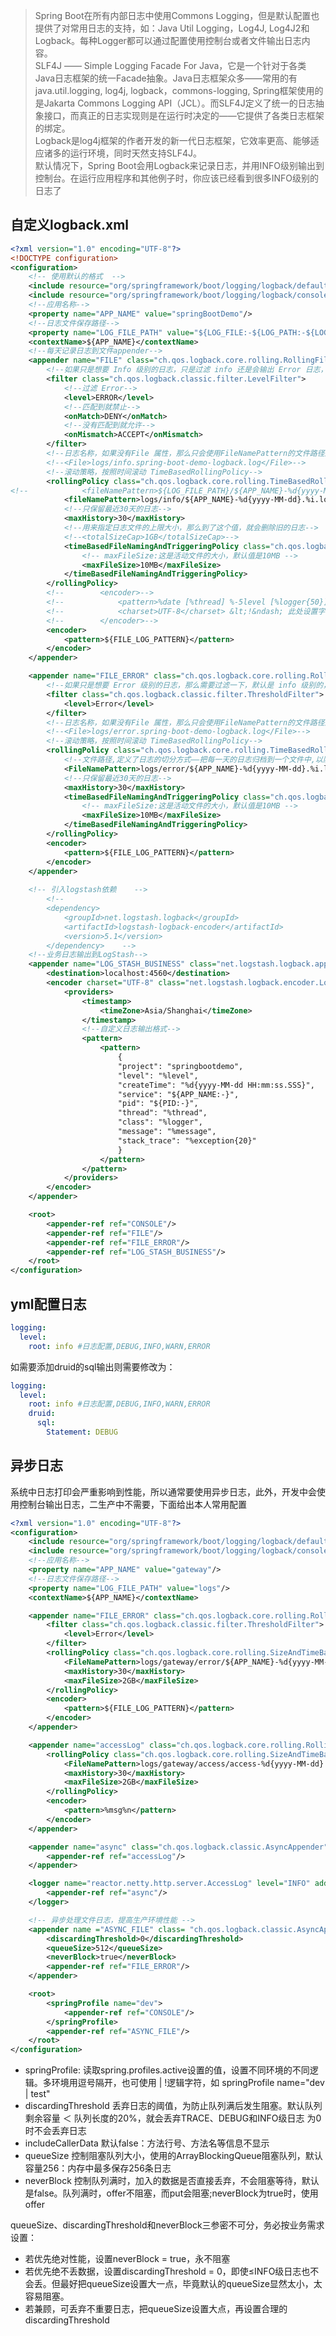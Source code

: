 > Spring Boot在所有内部日志中使用Commons Logging，但是默认配置也提供了对常用日志的支持，如：Java Util Logging，Log4J, Log4J2和Logback。每种Logger都可以通过配置使用控制台或者文件输出日志内容。  
SLF4J —— Simple Logging Facade For Java，它是一个针对于各类Java日志框架的统一Facade抽象。Java日志框架众多——常用的有java.util.logging, log4j, logback，commons-logging, Spring框架使用的是Jakarta Commons Logging API（JCL）。而SLF4J定义了统一的日志抽象接口，而真正的日志实现则是在运行时决定的——它提供了各类日志框架的绑定。  
Logback是log4j框架的作者开发的新一代日志框架，它效率更高、能够适应诸多的运行环境，同时天然支持SLF4J。  
默认情况下，Spring Boot会用Logback来记录日志，并用INFO级别输出到控制台。在运行应用程序和其他例子时，你应该已经看到很多INFO级别的日志了

## 自定义logback.xml

```xml
<?xml version="1.0" encoding="UTF-8"?>
<!DOCTYPE configuration>
<configuration>
    <!-- 使用默认的格式  -->
    <include resource="org/springframework/boot/logging/logback/defaults.xml"/>
    <include resource="org/springframework/boot/logging/logback/console-appender.xml"/>
    <!--应用名称-->
    <property name="APP_NAME" value="springBootDemo"/>
    <!--日志文件保存路径-->
    <property name="LOG_FILE_PATH" value="${LOG_FILE:-${LOG_PATH:-${LOG_TEMP:-${java.io.tmpdir:-/tmp}}}/logs}"/>
    <contextName>${APP_NAME}</contextName>
    <!--每天记录日志到文件appender-->
    <appender name="FILE" class="ch.qos.logback.core.rolling.RollingFileAppender">
        <!--如果只是想要 Info 级别的日志，只是过滤 info 还是会输出 Error 日志，因为 Error 的级别高， 所以我们使用下面的策略，可以避免输出 Error 的日志-->
        <filter class="ch.qos.logback.classic.filter.LevelFilter">
            <!--过滤 Error-->
            <level>ERROR</level>
            <!--匹配到就禁止-->
            <onMatch>DENY</onMatch>
            <!--没有匹配到就允许-->
            <onMismatch>ACCEPT</onMismatch>
        </filter>
        <!--日志名称，如果没有File 属性，那么只会使用FileNamePattern的文件路径规则如果同时有<File>和<FileNamePattern>，那么当天日志是<File>，明天会自动把今天的日志改名为今天的日期。即，<File> 的日志都是当天的。-->
        <!--<File>logs/info.spring-boot-demo-logback.log</File>-->
        <!--滚动策略，按照时间滚动 TimeBasedRollingPolicy-->
        <rollingPolicy class="ch.qos.logback.core.rolling.TimeBasedRollingPolicy">
<!--            <fileNamePattern>${LOG_FILE_PATH}/${APP_NAME}-%d{yyyy-MM-dd}.%i.log</fileNamePattern>-->
            <fileNamePattern>logs/info/${APP_NAME}-%d{yyyy-MM-dd}.%i.log</fileNamePattern>
            <!--只保留最近30天的日志-->
            <maxHistory>30</maxHistory>
            <!--用来指定日志文件的上限大小，那么到了这个值，就会删除旧的日志-->
            <!--<totalSizeCap>1GB</totalSizeCap>-->
            <timeBasedFileNamingAndTriggeringPolicy class="ch.qos.logback.core.rolling.SizeAndTimeBasedFNATP">
                <!-- maxFileSize:这是活动文件的大小，默认值是10MB -->
                <maxFileSize>10MB</maxFileSize>
            </timeBasedFileNamingAndTriggeringPolicy>
        </rollingPolicy>
        <!--        <encoder>-->
        <!--            <pattern>%date [%thread] %-5level [%logger{50}] %file:%line - %msg%n</pattern>-->
        <!--            <charset>UTF-8</charset> &lt;!&ndash; 此处设置字符集 &ndash;&gt;-->
        <!--        </encoder>-->
        <encoder>
            <pattern>${FILE_LOG_PATTERN}</pattern>
        </encoder>
    </appender>

    <appender name="FILE_ERROR" class="ch.qos.logback.core.rolling.RollingFileAppender">
        <!--如果只是想要 Error 级别的日志，那么需要过滤一下，默认是 info 级别的，ThresholdFilter-->
        <filter class="ch.qos.logback.classic.filter.ThresholdFilter">
            <level>Error</level>
        </filter>
        <!--日志名称，如果没有File 属性，那么只会使用FileNamePattern的文件路径规则如果同时有<File>和<FileNamePattern>，那么当天日志是<File>，明天会自动把今天的日志改名为今天的日期。即，<File> 的日志都是当天的。-->
        <!--<File>logs/error.spring-boot-demo-logback.log</File>-->
        <!--滚动策略，按照时间滚动 TimeBasedRollingPolicy-->
        <rollingPolicy class="ch.qos.logback.core.rolling.TimeBasedRollingPolicy">
            <!--文件路径,定义了日志的切分方式——把每一天的日志归档到一个文件中,以防止日志填满整个磁盘空间-->
            <FileNamePattern>logs/error/${APP_NAME}-%d{yyyy-MM-dd}.%i.log</FileNamePattern>
            <!--只保留最近30天的日志-->
            <maxHistory>30</maxHistory>
            <timeBasedFileNamingAndTriggeringPolicy class="ch.qos.logback.core.rolling.SizeAndTimeBasedFNATP">
                <!-- maxFileSize:这是活动文件的大小，默认值是10MB -->
                <maxFileSize>10MB</maxFileSize>
            </timeBasedFileNamingAndTriggeringPolicy>
        </rollingPolicy>
        <encoder>
            <pattern>${FILE_LOG_PATTERN}</pattern>
        </encoder>
    </appender>
 
    <!-- 引入logstash依赖    -->
        <!-- 
        <dependency>
            <groupId>net.logstash.logback</groupId>
            <artifactId>logstash-logback-encoder</artifactId>
            <version>5.1</version>
        </dependency>    -->
    <!--业务日志输出到LogStash-->
    <appender name="LOG_STASH_BUSINESS" class="net.logstash.logback.appender.LogstashTcpSocketAppender">
        <destination>localhost:4560</destination>
        <encoder charset="UTF-8" class="net.logstash.logback.encoder.LoggingEventCompositeJsonEncoder">
            <providers>
                <timestamp>
                    <timeZone>Asia/Shanghai</timeZone>
                </timestamp>
                <!--自定义日志输出格式-->
                <pattern>
                    <pattern>
                        {
                        "project": "springbootdemo",
                        "level": "%level",
                        "createTime": "%d{yyyy-MM-dd HH:mm:ss.SSS}",
                        "service": "${APP_NAME:-}",
                        "pid": "${PID:-}",
                        "thread": "%thread",
                        "class": "%logger",
                        "message": "%message",
                        "stack_trace": "%exception{20}"
                        }
                    </pattern>
                </pattern>
            </providers>
        </encoder>
    </appender>

    <root>
        <appender-ref ref="CONSOLE"/>
        <appender-ref ref="FILE"/>
        <appender-ref ref="FILE_ERROR"/>
        <appender-ref ref="LOG_STASH_BUSINESS"/>
    </root>
</configuration>
```

## yml配置日志
```yaml
logging:
  level:
    root: info #日志配置,DEBUG,INFO,WARN,ERROR
```

如需要添加druid的sql输出则需要修改为：
```yaml
logging:
  level:
    root: info #日志配置,DEBUG,INFO,WARN,ERROR
    druid:
      sql:
        Statement: DEBUG
```

## 异步日志
系统中日志打印会严重影响到性能，所以通常要使用异步日志，此外，开发中会使用控制台输出日志，二生产中不需要，下面给出本人常用配置

```xml
<?xml version="1.0" encoding="UTF-8"?>
<configuration>
    <include resource="org/springframework/boot/logging/logback/defaults.xml"/>
    <include resource="org/springframework/boot/logging/logback/console-appender.xml"/>
    <!--应用名称-->
    <property name="APP_NAME" value="gateway"/>
    <!--日志文件保存路径-->
    <property name="LOG_FILE_PATH" value="logs"/>
    <contextName>${APP_NAME}</contextName>

    <appender name="FILE_ERROR" class="ch.qos.logback.core.rolling.RollingFileAppender">
        <filter class="ch.qos.logback.classic.filter.ThresholdFilter">
            <level>Error</level>
        </filter>
        <rollingPolicy class="ch.qos.logback.core.rolling.SizeAndTimeBasedRollingPolicy">
            <FileNamePattern>logs/gateway/error/${APP_NAME}-%d{yyyy-MM-dd}.%i.log</FileNamePattern>
            <maxHistory>30</maxHistory>
            <maxFileSize>2GB</maxFileSize>
        </rollingPolicy>
        <encoder>
            <pattern>${FILE_LOG_PATTERN}</pattern>
        </encoder>
    </appender>

    <appender name="accessLog" class="ch.qos.logback.core.rolling.RollingFileAppender">
        <rollingPolicy class="ch.qos.logback.core.rolling.SizeAndTimeBasedRollingPolicy">
            <FileNamePattern>logs/gateway/access/access-%d{yyyy-MM-dd}.%i.log</FileNamePattern>
            <maxHistory>30</maxHistory>
            <maxFileSize>2GB</maxFileSize>
        </rollingPolicy>
        <encoder>
            <pattern>%msg%n</pattern>
        </encoder>
    </appender>

    <appender name="async" class="ch.qos.logback.classic.AsyncAppender">
        <appender-ref ref="accessLog"/>
    </appender>

    <logger name="reactor.netty.http.server.AccessLog" level="INFO" additivity="false">
        <appender-ref ref="async"/>
    </logger>

    <!-- 异步处理文件日志，提高生产环境性能 -->
    <appender name ="ASYNC_FILE" class= "ch.qos.logback.classic.AsyncAppender">
        <discardingThreshold>0</discardingThreshold>
        <queueSize>512</queueSize>
        <neverBlock>true</neverBlock>
        <appender-ref ref="FILE_ERROR"/>
    </appender>

    <root>
        <springProfile name="dev">
            <appender-ref ref="CONSOLE"/>
        </springProfile>
        <appender-ref ref="ASYNC_FILE"/>
    </root>
</configuration>
```

* springProfile: 读取spring.profiles.active设置的值，设置不同环境的不同逻辑。多环境用逗号隔开，也可使用 | !逻辑字符，如 springProfile name="dev | test"
* discardingThreshold 丢弃日志的阈值，为防止队列满后发生阻塞。默认队列剩余容量 ＜ 队列长度的20%，就会丢弃TRACE、DEBUG和INFO级日志 为0时不会丢弃日志
* includeCallerData 默认false：方法行号、方法名等信息不显示
* queueSize 控制阻塞队列大小，使用的ArrayBlockingQueue阻塞队列，默认容量256：内存中最多保存256条日志
* neverBlock 控制队列满时，加入的数据是否直接丢弃，不会阻塞等待，默认是false。队列满时，offer不阻塞，而put会阻塞;neverBlock为true时，使用offer

queueSize、discardingThreshold和neverBlock三参密不可分，务必按业务需求设置：
* 若优先绝对性能，设置neverBlock = true，永不阻塞
* 若优先绝不丢数据，设置discardingThreshold = 0，即使≤INFO级日志也不会丢。但最好把queueSize设置大一点，毕竟默认的queueSize显然太小，太容易阻塞。
* 若兼顾，可丢弃不重要日志，把queueSize设置大点，再设置合理的discardingThreshold